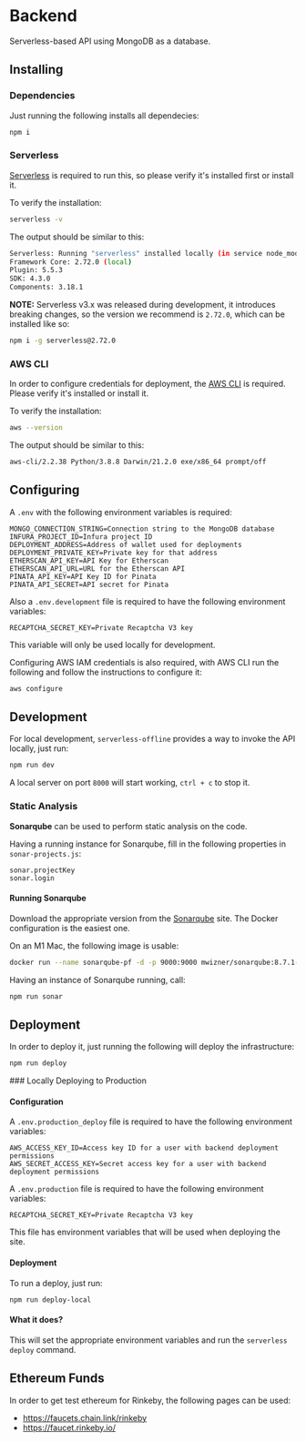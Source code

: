 # Backend

Serverless-based API using MongoDB as a database.

## Installing

### Dependencies

Just running the following installs all dependecies:
```bash
npm i
```

### Serverless

[Serverless](https://www.serverless.com/framework/docs/getting-started) is required to run this, so please verify it's installed first or install it.

To verify the installation:
```bash
serverless -v
```

The output should be similar to this:
```bash
Serverless: Running "serverless" installed locally (in service node_modules)
Framework Core: 2.72.0 (local)
Plugin: 5.5.3
SDK: 4.3.0
Components: 3.18.1
```

**NOTE:** Serverless v3.x was released during development, it introduces breaking changes, so the version we recommend is `2.72.0`, which can be installed like so:
```bash
npm i -g serverless@2.72.0
```

### AWS CLI

In order to configure credentials for deployment, the [AWS CLI](https://docs.aws.amazon.com/cli/latest/userguide/getting-started-install.html) is required. Please verify it's installed or install it.

To verify the installation:
```bash
aws --version
```

The output should be similar to this:
```bash
aws-cli/2.2.38 Python/3.8.8 Darwin/21.2.0 exe/x86_64 prompt/off
```

## Configuring

A `.env` with the following environment variables is required:
```
MONGO_CONNECTION_STRING=Connection string to the MongoDB database
INFURA_PROJECT_ID=Infura project ID
DEPLOYMENT_ADDRESS=Address of wallet used for deployments
DEPLOYMENT_PRIVATE_KEY=Private key for that address
ETHERSCAN_API_KEY=API Key for Etherscan
ETHERSCAN_API_URL=URL for the Etherscan API
PINATA_API_KEY=API Key ID for Pinata
PINATA_API_SECRET=API secret for Pinata
```

Also a `.env.development` file is required to have the following environment variables:
```
RECAPTCHA_SECRET_KEY=Private Recaptcha V3 key
```
This variable will only be used locally for development.

Configuring AWS IAM credentials is also required, with AWS CLI run the following and follow the instructions to configure it:
```bash
aws configure
```

## Development

For local development, `serverless-offline` provides a way to invoke the API locally, just run:
```bash
npm run dev
```

A local server on port `8000` will start working, `ctrl + c` to stop it.

### Static Analysis

**Sonarqube** can be used to perform static analysis on the code.

Having a running instance for Sonarqube, fill in the following properties in `sonar-projects.js`:
```
sonar.projectKey
sonar.login
```

#### Running Sonarqube

Download the appropriate version from the [Sonarqube](https://www.sonarqube.org/downloads/) site. The Docker configuration is the easiest one.

On an M1 Mac, the following image is usable:
```bash
docker run --name sonarqube-pf -d -p 9000:9000 mwizner/sonarqube:8.7.1-community
```

Having an instance of Sonarqube running, call:
```bash
npm run sonar
```

## Deployment

In order to deploy it, just running the following will deploy the infrastructure:
```bash
npm run deploy
```

### Locally Deploying to Production

#### Configuration

A `.env.production_deploy` file is required to have the following environment variables:
```
AWS_ACCESS_KEY_ID=Access key ID for a user with backend deployment permissions
AWS_SECRET_ACCESS_KEY=Secret access key for a user with backend deployment permissions
```

A `.env.production` file is required to have the following environment variables:
```
RECAPTCHA_SECRET_KEY=Private Recaptcha V3 key
```
This file has environment variables that will be used when deploying the site.

#### Deployment

To run a deploy, just run:
```
npm run deploy-local
```

#### What it does?

This will set the appropriate environment variables and run the `serverless deploy` command.

## Ethereum Funds

In order to get test ethereum for Rinkeby, the following pages can be used:
- https://faucets.chain.link/rinkeby
- https://faucet.rinkeby.io/